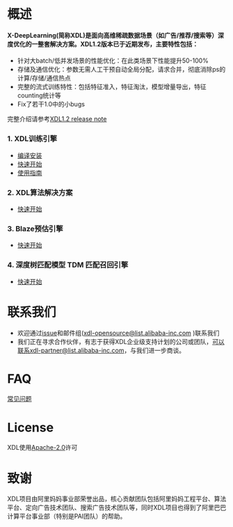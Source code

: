 # 概述 
#### X-DeepLearning(简称XDL)是面向高维稀疏数据场景（如广告/推荐/搜索等）深度优化的一整套解决方案。XDL1.2版本已于近期发布，主要特性包括：
* 针对大batch/低并发场景的性能优化：在此类场景下性能提升50-100%
* 存储及通信优化：参数无需人工干预自动全局分配，请求合并，彻底消除ps的计算/存储/通信热点
* 完整的流式训练特性：包括特征准入，特征淘汰，模型增量导出，特征counting统计等  
* Fix了若干1.0中的小bugs  



完整介绍请参考[XDL1.2 release note](https://github.com/alibaba/x-deeplearning/releases/tag/v1.2)

### 1. XDL训练引擎

* [编译安装](https://github.com/alibaba/x-deeplearning/wiki/%E7%BC%96%E8%AF%91%E5%AE%89%E8%A3%85)
* [快速开始](https://github.com/alibaba/x-deeplearning/wiki/%E5%BF%AB%E9%80%9F%E5%BC%80%E5%A7%8B)
* [使用指南](https://github.com/alibaba/x-deeplearning/wiki/%E7%94%A8%E6%88%B7%E6%96%87%E6%A1%A3)

### 2. XDL算法解决方案
* [快速开始](https://github.com/alibaba/x-deeplearning/wiki/XDL%E7%AE%97%E6%B3%95%E8%A7%A3%E5%86%B3%E6%96%B9%E6%A1%88)

### 3. Blaze预估引擎
* [快速开始](https://github.com/alibaba/x-deeplearning/blob/master/blaze/README.md)

### 4. 深度树匹配模型 TDM 匹配召回引擎 
* [快速开始](https://github.com/alibaba/x-deeplearning/wiki/TDMServing)

# 联系我们
* 欢迎通过[issue](https://github.com/alibaba/x-deeplearning/issues)和邮件组(xdl-opensource@list.alibaba-inc.com
)联系我们
* 我们正在寻求合作伙伴，有志于获得XDL企业级支持计划的公司或团队，可以联系xdl-partner@list.alibaba-inc.com，与我们进一步商谈。

# FAQ
[常见问题](https://github.com/alibaba/x-deeplearning/wiki/FAQ)

# License
XDL使用[Apache-2.0](https://github.com/alibaba/x-deeplearning/blob/master/xdl/LICENSE)许可

# 致谢
XDL项目由阿里妈妈事业部荣誉出品，核心贡献团队包括阿里妈妈工程平台、算法平台、定向广告技术团队、搜索广告技术团队等，同时XDL项目也得到了阿里巴巴计算平台事业部（特别是PAI团队）的帮助。

